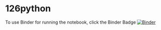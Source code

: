 # 126python

To use Binder for running the notebook, click the Binder Badge
[![Binder](https://mybinder.org/badge_logo.svg)](https://mybinder.org/v2/gh/yajuna/126python/HEAD)
